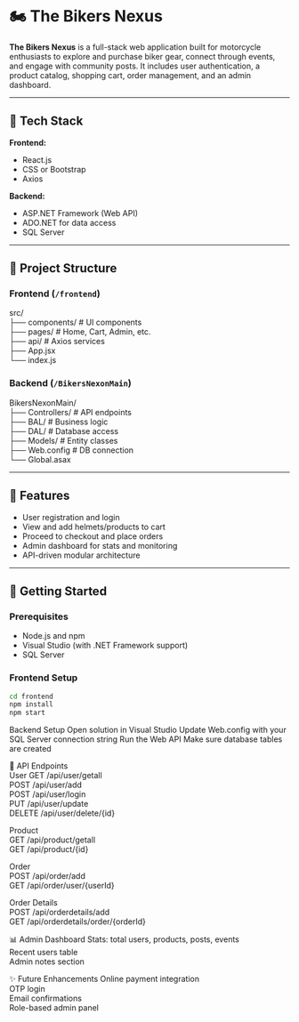 # 🏍️ The Bikers Nexus

**The Bikers Nexus** is a full-stack web application built for motorcycle enthusiasts to explore and purchase biker gear, connect through events, and engage with community posts. It includes user authentication, a product catalog, shopping cart, order management, and an admin dashboard.

---

## 🔧 Tech Stack

**Frontend:**
- React.js
- CSS or Bootstrap
- Axios

**Backend:**
- ASP.NET Framework (Web API)
- ADO.NET for data access
- SQL Server

---

## 📁 Project Structure

### Frontend (`/frontend`)  
src/  
├── components/ # UI components  
├── pages/ # Home, Cart, Admin, etc.  
├── api/ # Axios services  
├── App.jsx  
└── index.js  


### Backend (`/BikersNexonMain`)  
BikersNexonMain/  
├── Controllers/ # API endpoints  
├── BAL/ # Business logic  
├── DAL/ # Database access  
├── Models/ # Entity classes  
├── Web.config # DB connection  
└── Global.asax  


---

## 🔐 Features

- User registration and login
- View and add helmets/products to cart
- Proceed to checkout and place orders
- Admin dashboard for stats and monitoring
- API-driven modular architecture

---

## 🚀 Getting Started

### Prerequisites
- Node.js and npm
- Visual Studio (with .NET Framework support)
- SQL Server

### Frontend Setup
```bash
cd frontend
npm install
npm start
```
Backend Setup
Open solution in Visual Studio
Update Web.config with your SQL Server connection string
Run the Web API
Make sure database tables are created

🔌 API Endpoints  
User 
GET /api/user/getall  
POST /api/user/add  
POST /api/user/login  
PUT /api/user/update  
DELETE /api/user/delete/{id}  

Product  
GET /api/product/getall  
GET /api/product/{id}  

Order  
POST /api/order/add  
GET /api/order/user/{userId}  

Order Details  
POST /api/orderdetails/add  
GET /api/orderdetails/order/{orderId}  

📊 Admin Dashboard
Stats: total users, products, posts, events  
Recent users table  
Admin notes section  

✨ Future Enhancements
Online payment integration  
OTP login  
Email confirmations  
Role-based admin panel  

